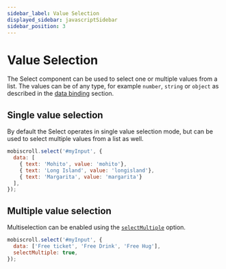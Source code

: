 ```yaml
---
sidebar_label: Value Selection
displayed_sidebar: javascriptSidebar
sidebar_position: 3
---
```


# Value Selection

The Select component can be used to select one or multiple values from a list. The values can be of any type, for example `number`, `string` or `object` as described in the [data binding](./data-binding) section.


## Single value selection

By default the Select operates in single value selection mode, but can be used to select multiple values from a list as well.

```js title="Selecting a single value"
mobiscroll.select('#myInput', {
  data: [
    { text: 'Mohito', value: 'mohito'},
    { text: 'Long Island', value: 'longisland'},
    { text: 'Margarita', value: 'margarita'}
  ],
});
```

## Multiple value selection

Multiselection can be enabled using the [`selectMultiple`](./api#opt-selectMultiple) option.

```js title="Selecting multiple items from a list"
mobiscroll.select('#myInput', {
  data: ['Free ticket', 'Free Drink', 'Free Hug'],
  selectMultiple: true,
});
```
